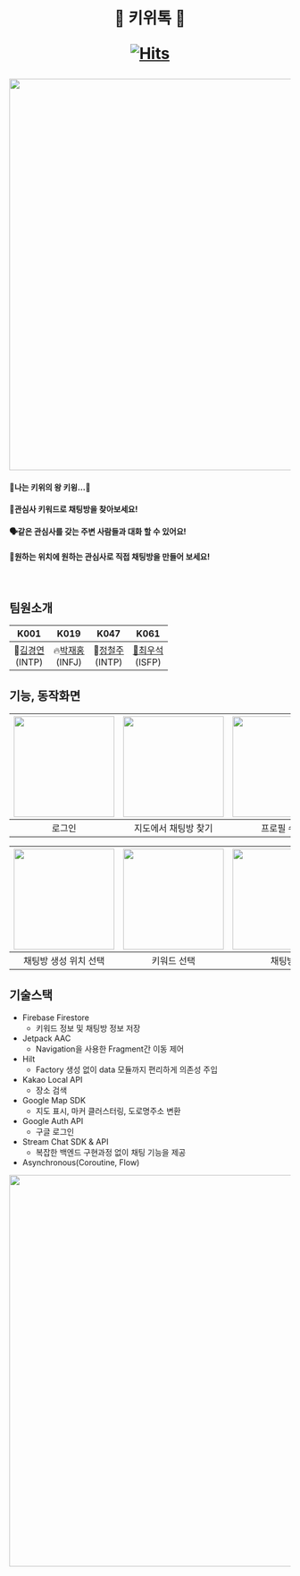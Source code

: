  
 <h1 align="center">
 🥝 키위톡 🥝<br/>
 
 [![Hits](https://hits.seeyoufarm.com/api/count/incr/badge.svg?url=https%3A%2F%2Fgithub.com%2Fboostcampwm-2022%2Fandroid08-KiwiTalk&count_bg=%2379C83D&title_bg=%23AA542F&icon=android.svg&icon_color=%239BE135&title=hits&edge_flat=false)](https://hits.seeyoufarm.com)
 
</h1> 
<div align="center">   
    <img src="https://user-images.githubusercontent.com/67995865/205437270-dd3502e7-4ee5-4305-b717-de9aad306323.png" width="700px"/>
   

</div>

<h4>🥝나는 키위의 왕 키윙…🥝<h4>

<h4>💬관심사 키워드로 채팅방을 찾아보세요!<h4>

<h4>🗣같은 관심사를 갖는 주변 사람들과 대화 할 수 있어요!<h4>

<h4>📌원하는 위치에 원하는 관심사로 직접 채팅방을 만들어 보세요!<h4>
 
<br/>

## 팀원소개
|K001|K019|K047|K061|
|:--:|:--:|:--:|:--:|
🎸[김경연](https://github.com/KimGyeongyeon)<br>(INTP)|:fire:[박재홍](https://github.com/prk4224)<br>(INFJ)|🥝[정철주](https://github.com/steelzoo)<br>(INTP)|[🥕최우석](https://github.com/choius323)<br>(ISFP)



## 기능, 동작화면


|<img src="https://user-images.githubusercontent.com/83493143/205109192-7b25e6c9-f4ce-4ee4-b463-742c1eb510d8.gif" width="180" />|<img src="https://user-images.githubusercontent.com/67995865/205450847-8c80b766-85d0-4eb6-82da-5267faf805a0.gif" width="180"/>|<img src="https://user-images.githubusercontent.com/83493143/205110695-c3b8590c-561f-4477-ab02-af04c6253d35.gif" width="180" />|<img src="https://user-images.githubusercontent.com/83493143/205107836-fa20fc9d-aa03-4b72-bd51-23f0cc0d6ef2.gif" width="180" />|
|:--:|:--:|:--:|:--:|
|로그인|지도에서 채팅방 찾기|프로필 수정|채팅방 생성|

|<img src="https://user-images.githubusercontent.com/67995865/205436537-33c1b5fc-50f6-47b0-9372-49827d1f5bbf.jpg" width="180" />|<img src="https://user-images.githubusercontent.com/67995865/205436539-ad420dfc-f118-4018-8926-c09879ef2667.jpg" width="180" />|<img src="https://user-images.githubusercontent.com/67995865/205436543-0f8eff78-812e-40b7-a7af-af83e73190e1.jpg" width="180" />|<img src="https://user-images.githubusercontent.com/67995865/205450834-0859e1b5-7cf2-43ad-b6bf-9fc81dfcc026.jpg" width="180" />|
|:--:|:--:|:--:|:--:|
|채팅방 생성 위치 선택|키워드 선택|채팅방|채팅방 목록|


## 기술스택

- Firebase Firestore
  - 키워드 정보 및 채팅방 정보 저장
- Jetpack AAC
  - Navigation을 사용한 Fragment간 이동 제어
- Hilt
  - Factory 생성 없이 data 모듈까지 편리하게 의존성 주입
- Kakao Local API
  - 장소 검색
- Google Map SDK
  - 지도 표시, 마커 클러스터링, 도로명주소 변환
- Google Auth API
  - 구글 로그인
- Stream Chat SDK & API
  - 복잡한 백엔드 구현과정 없이 채팅 기능을 제공
- Asynchronous(Coroutine, Flow)



<div align="center">   
    <img src="https://user-images.githubusercontent.com/67748153/204139833-838a2d8f-bafc-4bd5-b802-ac3997a06032.png" width="700px"/>
    <p></p>
</div>

